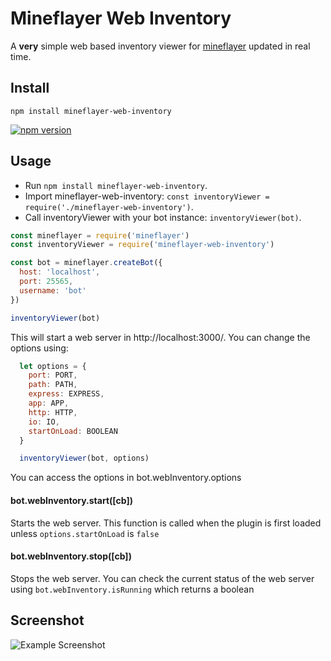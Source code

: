 # Mineflayer Web Inventory
A **very** simple web based inventory viewer for [mineflayer](https://github.com/PrismarineJS/mineflayer) updated in real time.

## Install
`npm install mineflayer-web-inventory`

[![npm version](https://badge.fury.io/js/mineflayer-web-inventory.svg)](https://badge.fury.io/js/mineflayer-web-inventory)


## Usage
- Run `npm install mineflayer-web-inventory`.
- Import mineflayer-web-inventory: `const inventoryViewer = require('./mineflayer-web-inventory')`.
- Call inventoryViewer with your bot instance: `inventoryViewer(bot)`.

```js
const mineflayer = require('mineflayer')
const inventoryViewer = require('mineflayer-web-inventory')

const bot = mineflayer.createBot({
  host: 'localhost',
  port: 25565,
  username: 'bot'
})

inventoryViewer(bot)
```

This will start a web server in http://localhost:3000/.
You can change the options using:
```js
  let options = {
    port: PORT,
    path: PATH,
    express: EXPRESS,
    app: APP,
    http: HTTP,
    io: IO,
    startOnLoad: BOOLEAN
  }

  inventoryViewer(bot, options)
```
You can access the options in bot.webInventory.options

#### bot.webInventory.start([cb])
Starts the web server. This function is called when the plugin is first loaded unless `options.startOnLoad` is `false`

#### bot.webInventory.stop([cb])
Stops the web server. You can check the current status of the web server using `bot.webInventory.isRunning` which returns a boolean

## Screenshot
![Example Screenshot](https://i.imgur.com/iOKN3Y6.png)